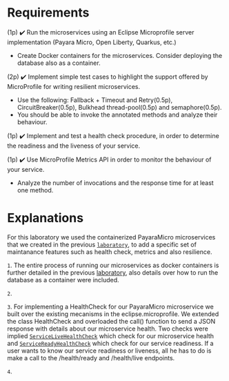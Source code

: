 
# **Requirements**

(1p) ✔️ Run the microservices using an Eclipse Microprofile server implementation (Payara Micro, Open Liberty, Quarkus, etc.)
- Create Docker containers for the microservices. Consider deploying the database also as a container.

(2p) ✔️ Implement simple test cases to highlight the support offered by MicroProfile for writing resilient microservices.
- Use the following: Fallback + Timeout and Retry(0.5p), CircuitBreaker(0.5p), Bulkhead thread-pool(0.5p) and semaphore(0.5p).
- You should be able to invoke the annotated methods and analyze their behaviour.

(1p) ✔️ Implement and test a health check procedure, in order to determine the readiness and the liveness of your service.

(1p) ✔️ Use MicroProfile Metrics API in order to monitor the behaviour of your service.
- Analyze the number of invocations and the response time for at least one method. 

# **Explanations**
 
 For this laboratory we used the containerized PayaraMicro microservices that we created in the previous [`laboratory`](https://github.com/IonitaCatalin/JavaTechnologies/tree/main/Labs9), to add a specific set of maintanance features such as health check, metrics and also resilience.

`1`. The entire process of running our microservices as docker containers is further detailed in the previous [laboratory](https://github.com/IonitaCatalin/JavaTechnologies/tree/main/Labs9), also details over how to run the database as a container were included. 

`2`.

`3`. For implementing a HealthCheck for our PayaraMicro microservice we built over the existing mecanisms in the eclipse.microprofile. We extended the class HealthCheck and overloaded the call() function to send a JSON response with details about our microservice health. Two checks were implied [`ServiceLiveHealthCheck`](https://github.com/IonitaCatalin/JavaTechnologies/blob/main/Labs10/service-a/src/main/java/com/javatech/labs10/health/ServiceLiveHealthCheck.java) which check for our microservice health and [`ServiceReadyHealthCheck`](https://github.com/IonitaCatalin/JavaTechnologies/blob/main/Labs10/service-a/src/main/java/com/javatech/labs10/health/ServiceReadyHealthCheck.java) which check for our service readiness. If a user wants to know our service readiness or liveness, all he has to do is make a call to the /health/ready and /health/live endpoints.

`4`.
